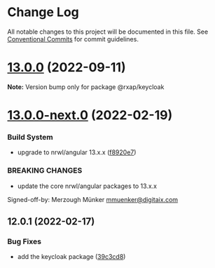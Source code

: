 # Change Log

All notable changes to this project will be documented in this file.
See [Conventional Commits](https://conventionalcommits.org) for commit guidelines.

# [13.0.0](https://gitlab.com/rxap/packages/compare/@rxap/keycloak@13.0.0-next.0...@rxap/keycloak@13.0.0) (2022-09-11)

**Note:** Version bump only for package @rxap/keycloak





# [13.0.0-next.0](https://gitlab.com/rxap/packages/compare/@rxap/keycloak@12.0.1...@rxap/keycloak@13.0.0-next.0) (2022-02-19)


### Build System

* upgrade to nrwl/angular 13.x.x ([f8920e7](https://gitlab.com/rxap/packages/commit/f8920e7dde7bd2d4b4efac2b7097543d51482f81))


### BREAKING CHANGES

* update the core nrwl/angular packages to 13.x.x

Signed-off-by: Merzough Münker <mmuenker@digitaix.com>





## 12.0.1 (2022-02-17)


### Bug Fixes

* add the keycloak package ([39c3cd8](https://gitlab.com/rxap/packages/commit/39c3cd8ce7845487524bc68b2e150137aa8c1e2f))
